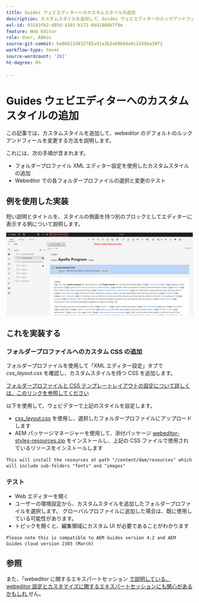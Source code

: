 ```yaml
---
title: Guides ウェビエディターへのカスタムスタイルの追加
description: カスタムスタイルを追加して、Guides ウェビエディターのルックアンドフィールを変更する方法を説明します。
exl-id: 03143fb2-d05d-4103-b172-8b91880b7f9e
feature: Web Editor
role: User, Admin
source-git-commit: be06612d832785a91a3b2a89b84e0c2438ba30f2
workflow-type: tm+mt
source-wordcount: '261'
ht-degree: 0%

---
```


# Guides ウェビエディターへのカスタムスタイルの追加

この記事では、カスタムスタイルを追加して、webeditor のデフォルトのルックアンドフィールを変更する方法を説明します。

これには、次の手順が含まれます。
- フォルダープロファイル XML エディター設定を使用したカスタムスタイルの追加
- Webeditor での各フォルダープロファイルの選択と変更のテスト


## 例を使用した実装

短い説明とタイトルを、スタイルの側面を持つ別のブロックとしてエディターに表示する例について説明します。

![ カスタムスタイルを使用した webeditor のプレビュー ](../../../assets/authoring/webeditor-customstyles-preview.png)


## これを実装する


### フォルダープロファイルへのカスタム CSS の追加

フォルダープロファイルを使用して「XML エディター設定」タブで *css_layout.css* を確認し、カスタムスタイルを持つ CSS を追加します。

[ フォルダープロファイルと CSS テンプレートレイアウトの設定について詳しくは、このリンクを参照してください ](https://experienceleague.adobe.com/docs/experience-manager-guides-learn/videos/advanced-user-guide/editor-configuration.html?lang=en#customize-the-css-template-layout)

以下を使用して、ウェビデターで上記のスタイルを設定します。
- [css_layout.css](../../../assets/authoring/webeditor-customstyles-css_layout.css) を使用し、選択したフォルダープロファイルにアップロードします
- AEM パッケージマネージャーを使用して、添付パッケージ [webeditor-styles-resources.zip](../../../assets/authoring/webeditor-styles-resources.zip) をインストールし、上記の CSS ファイルで使用されているリソースをインストールします

```
This will install the resources at path "/content/dam/resources" which will include sub-folders "fonts" and "images"
```


### テスト

- Web エディターを開く
- ユーザーの環境設定から、カスタムスタイルを追加したフォルダープロファイルを選択します。 グローバルプロファイルに追加した場合は、既に使用している可能性があります。
- トピックを開くと、編集領域にカスタム UI が必要であることがわかります

```
Please note this is compatible to AEM Guides version 4.2 and AEM Guides cloud version 2303 (March)
```


## 参照

また、「webeditor に関するエキスパートセッション [ で説明している、webeditor 設定とカスタマイズに関するエキスパートセッションにも関心があるかもしれ ](https://experienceleague.adobe.com/docs/experience-manager-guides-learn/tutorials/knowledge-base/expert-session/webbased-authoring-jan2023.html?lang=en) せん。
